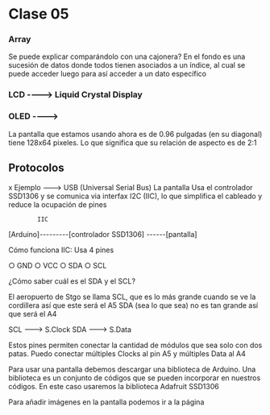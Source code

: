 # Clase 05

### Array
 
Se puede explicar comparándolo con una cajonera? En el fondo es una sucesión de datos donde todos tienen asociados a un índice, al cual se puede acceder luego para así acceder a un dato específico

### LCD ----> Liquid Crystal Display
### OLED ----> 

La pantalla que estamos usando ahora es de 0.96 pulgadas (en su diagonal)
tiene 128x64 pixeles. Lo que significa que su relación de aspecto es de 2:1 


## Protocolos

x Ejemplo ---> USB (Universal Serial Bus)
La pantalla Usa el controlador SSD1306 y se comunica via interfax I2C (IIC), lo que simplifica el cableado y reduce la ocupación de pines

            IIC
[Arduino]---------[controlador SSD1306] ------[pantalla]

Cómo funciona IIC: Usa 4 pines

○ GND
○ VCC 
○ SDA
○ SCL

¿Cómo saber cuál es el SDA y el SCL?

El aeropuerto de Stgo se llama SCL, que es lo más grande cuando se ve la cordillera así que este será el A5
SDA (sea lo que sea) no es tan grande así que será el A4

SCL ---> S.Clock
SDA ---> S.Data

Estos pines permiten conectar la cantidad de módulos que sea solo con dos patas. Puedo conectar múltiples Clocks al pin A5 y múltiples Data al A4

Para usar una pantalla debemos descargar una biblioteca de Arduino. Una biblioteca es un conjunto de códigos que se pueden incorporar en nuestros códigos. En este caso usaremos la biblioteca Adafruit SSD1306

Para añadir imágenes en la pantalla podemos ir a la página 
        
